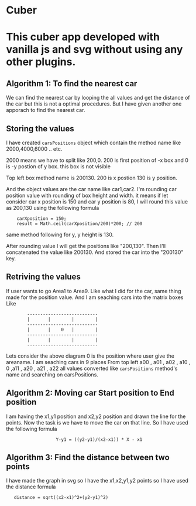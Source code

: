 # Cuber

# This cuber app developed with vanilla js and svg without using any other plugins.


Algorithm 1: To find the nearest car
----------------------------------------------------------

We can find the nearest car by looping the all values and get the distance of the car but this is not a optimal procedures. But I have given another one apporach to find the nearest car.

Storing the values
------------------

I have created `carsPositions` object which contain the method name like 2000,4000,6000 .. etc.  

2000 means we have to split like 200,0. 200 is first position of -x box and 0 is -y postion of y box. this box is not visible

Top left box method name is 200130. 200 is x postion 130 is y position.

And the object values are the car name like car1,car2. I'm rounding car position value with rounding of box height and width. 
it means if let consider car x position is 150 and car y position is 80, I will round this value as 200,130 using the following formula

        carXposition = 150;
        result = Math.ceil(carXposition/200)*200; // 200

same method following for y, y height is 130.

After rounding value I will get the positions like "200,130". Then I'll concatenated the value like 200130. And stored the car into the "200130" key.


Retriving the values
--------------------

If user wants to go Area1 to Area9. Like what I did for the car, same thing made for the position value. And I am seaching cars into the matrix boxes Like

            ---------------------------
            |       |        |        |
            ---------------------------
            |       |    0   |        |
            ---------------------------   
            |       |        |        |
            ---------------------------   

Lets consider the above diagram 0 is the position where user give the areaname. I am seaching cars in 9 places From top left a00 , a01 , a02 , a10 , 0 ,a11 , a20 , a21 , a22 all values converted like `carsPositions` method's name and searching on carsPositions.








Algorithm 2: Moving car Start position to End position 
-------------------------------------------------------

I am having the x1,y1 position and x2,y2 position and drawn the line for the points. Now the task is we have to move the car on that line.
So I have used the following formula


                       Y-y1 = ((y2-y1)/(x2-x1)) * X - x1






Algorithm 3: Find the distance between two points 
-------------------------------------------------


I have made the graph in svg so I have the x1,x2,y1,y2 points so I have used the distance formula 

       distance = sqrt((x2-x1)^2+(y2-y1)^2)


